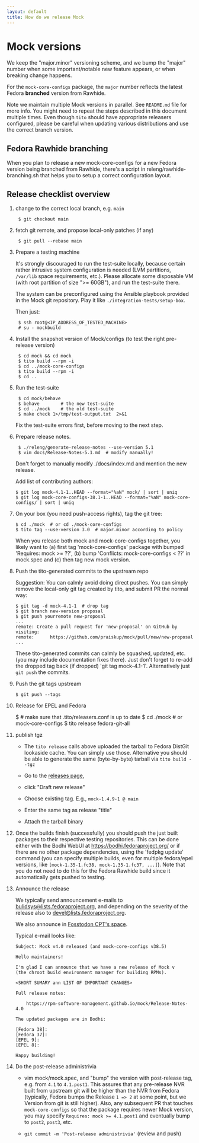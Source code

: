 ```yaml
---
layout: default
title: How do we release Mock
---
```


# Mock versions

We keep the "major.minor" versioning scheme, and we bump the "major" number when
some important/notable new feature appears, or when breaking change happens.

For the `mock-core-configs` package, the `major` number reflects the latest
Fedora **branched** version from Rawhide.

Note we maintain multiple Mock versions in parallel.  See `README.md` file
for more info.  You might need to repeat the steps described in this document
multiple times.  Even though `tito` should have appropriate releasers
configured, please be careful when updating various distributions and use the
correct branch version.

## Fedora Rawhide branching

When you plan to release a new mock-core-configs for a new Fedora version being
branched from Rawhide, there's a script in releng/rawhide-branching.sh that
helps you to setup a correct configuration layout.

## Release checklist overview

1. change to the correct local branch, e.g. `main`

        $ git checkout main

2. fetch git remote, and propose local-only patches (if any)

        $ git pull --rebase main

3. Prepare a testing machine

   It's strongly discouraged to run the test-suite locally, because certain
   rather intrusive system configuration is needed (LVM partitions, `/var/lib`
   space requirements, etc.).  Please allocate some disposable VM (with root
   partition of size ">= 60GB"), and run the test-suite there.

   The system can be preconfigured using the Ansible playbook provided in the
   Mock git repository.  Play it like `./integration-tests/setup-box`.

    Then just:

        $ ssh root@<IP_ADDRESS_OF_TESTED_MACHINE>
        # su - mockbuild


4. Install the snapshot version of Mock/configs (to test the right pre-release
   version)

        $ cd mock && cd mock
        $ tito build --rpm -i
        $ cd ../mock-core-configs
        $ tito build --rpm -i
        $ cd ..

5. Run the test-suite

        $ cd mock/behave
        $ behave        # the new test-suite
        $ cd ../mock    # the old test-suite
        $ make check 1>/tmp/test-output.txt  2>&1

   Fix the test-suite errors first, before moving to the next step.

6. Prepare release notes.

        $ ./releng/generate-release-notes --use-version 5.1
        $ vim docs/Release-Notes-5.1.md  # modify manually!

   Don't forget to manually modify ./docs/index.md and mention the new release.

   Add list of contributing authors:

       $ git log mock-4.1-1..HEAD --format="%aN" mock/ | sort | uniq
       $ git log mock-core-configs-38.1-1..HEAD --format="%aN" mock-core-configs/ | sort | uniq

7. On your box (you need push-access rights), tag the git tree:

       $ cd ./mock  # or cd ./mock-core-configs
       $ tito tag --use-version 3.0  # major.minor according to policy

   When you release both mock and mock-core-configs together, you
   likely want to (a) first tag 'mock-core-configs' package with bumped
   'Requires: mock >= ??', (b) bump 'Conflicts: mock-core-configs < ??' in
   mock.spec and (c) then tag new mock version.

8. Push the tito-generated commits to the upstream repo

   Suggestion: You can calmly avoid doing direct pushes.  You can simply remove
   the local-only git tag created by tito, and submit PR the normal way:

       $ git tag -d mock-4.1-1  # drop tag
       $ git branch new-version proposal
       $ git push yourremote new-proposal
       ...
       remote: Create a pull request for 'new-proposal' on GitHub by visiting:
       remote:      https://github.com/praiskup/mock/pull/new/new-proposal
       ...

    These tito-generated commits can calmly be squashed, updated, etc. (you may
    include documentation fixes there).  Just don't forget to re-add the dropped
    tag back (if dropped) 'git tag mock-4.1-1'.  Alternatively just `git push`
    the commits.

9. Push the git tags upstream

       $ git push --tags

10. Release for EPEL and Fedora

       $ # make sure that .tito/releasers.conf is up to date
       $ cd ./mock  # or mock-core-configs
       $ tito release fedora-git-all

11. publish tgz

    - The `tito release` calls above uploaded the tarball to Fedora DistGit
      lookaside cache.  You can simply use those.  Alternative you should be able
      to generate the same (byte-by-byte) tarball via `tito build --tgz`

    - Go to the [releases page](https://github.com/rpm-software-management/mock/releases),

    - click "Draft new release"

    - Choose existing tag. E.g., `mock-1.4.9-1 @ main`

    - Enter the same tag as release "title"

    - Attach the tarball binary

12. Once the builds finish (successfully) you should push the just built packages
   to their respective testing repositories. This can be done either with the
   Bodhi WebUI at https://bodhi.fedoraproject.org/ or if there are no other
   package dependencies, using the 'fedpkg update' command (you can specify
   multiple builds, even for multiple fedora/epel versions, like
   `[mock-1.35-1.fc38, mock-1.35-1.fc37, ...]`).  Note that you do not need to
   do this for the Fedora Rawhide build since it automatically gets pushed to
   testing.

13. Announce the release

    We typically send announcement e-mails to
    [bulidsys@lists.fedoraproject.org](https://lists.fedoraproject.org/archives/list/buildsys@lists.fedoraproject.org/),
    and depending on the severity of the release also to
    [devel@lists.fedoraproject.org](https://lists.fedoraproject.org/archives/list/devel@lists.fedoraproject.org/).

    We also announce in [Fosstodon CPT's space](https://fosstodon.org/@fedoracpt).

    Typical e-mail looks like:

        Subject: Mock v4.0 released (and mock-core-configs v38.5)

        Hello maintainers!

        I'm glad I can announce that we have a new release of Mock v
        (the chroot build environment manager for building RPMs).

        <SHORT SUMARY ann LIST OF IMPORTANT CHANGES>

        Full release notes:

            https://rpm-software-management.github.io/mock/Release-Notes-4.0

        The updated packages are in Bodhi:

        [Fedora 38]:
        [Fedora 37]:
        [EPEL 9]:
        [EPEL 8]:

        Happy building!

14. Do the post-release administrivia

    - vim mock/mock.spec, and "bump" the version with post-release tag, e.g.
      from `4.1` to `4.1.post1`.  This assures that any pre-release NVR built
      from upstream git will be higher than the NVR from Fedora (typically,
      Fedora bumps the Release `1 => 2` at some point, but we Version from git
      is still higher).  Also, any subsequent PR that touches
      `mock-core-configs` so that the package requires newer Mock version, you
      may specify `Requires: mock >= 4.1.post1` and eventually bump to `post2`,
      `post3`, etc.

    - `git commit -m 'Post-release administrivia'` (review and push)
